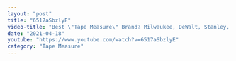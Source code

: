 ```yaml
---
layout: "post"
title: "6517aSbzlyE"
video-title: "Best \"Tape Measure\" Brand? Milwaukee, DeWalt, Stanley, Craftsman, Klein Tools"
date: "2021-04-18"
youtube: "https://www.youtube.com/watch?v=6517aSbzlyE"
category: "Tape Measure"
---
```

<div class="space-y-1"></div>